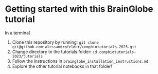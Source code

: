# Getting started with this BrainGlobe tutorial

In a terminal
1. Clone this repository by running: `git clone git@github.com:alessandrofelder/compbiotutorials-2023.git`
2. Change directory to the tutorials folder: `cd compbiotutorials-2023/tutorials`
3. Follow the instructions in `brainglobe_installation_instructions.md`
4. Explore the other tutorial notebooks in that folder!

